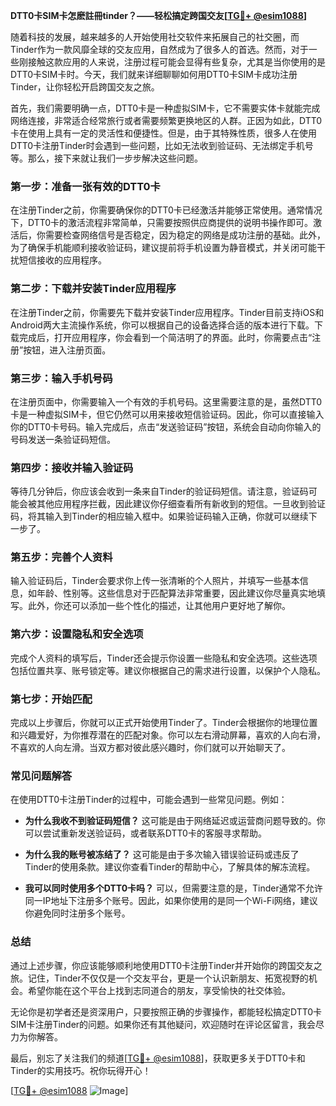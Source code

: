 **DTT0卡SIM卡怎麽註冊tinder？——轻松搞定跨国交友[[TG💪+ @esim1088](https://t.me/s/esim1088)]**

随着科技的发展，越来越多的人开始使用社交软件来拓展自己的社交圈，而Tinder作为一款风靡全球的交友应用，自然成为了很多人的首选。然而，对于一些刚接触这款应用的人来说，注册过程可能会显得有些复杂，尤其是当你使用的是DTT0卡SIM卡时。今天，我们就来详细聊聊如何用DTT0卡SIM卡成功注册Tinder，让你轻松开启跨国交友之旅。

首先，我们需要明确一点，DTT0卡是一种虚拟SIM卡，它不需要实体卡就能完成网络连接，非常适合经常旅行或者需要频繁更换地区的人群。正因为如此，DTT0卡在使用上具有一定的灵活性和便捷性。但是，由于其特殊性质，很多人在使用DTT0卡注册Tinder时会遇到一些问题，比如无法收到验证码、无法绑定手机号等。那么，接下来就让我们一步步解决这些问题。

### 第一步：准备一张有效的DTT0卡

在注册Tinder之前，你需要确保你的DTT0卡已经激活并能够正常使用。通常情况下，DTT0卡的激活流程非常简单，只需要按照供应商提供的说明书操作即可。激活后，你需要检查网络信号是否稳定，因为稳定的网络是成功注册的基础。此外，为了确保手机能顺利接收验证码，建议提前将手机设置为静音模式，并关闭可能干扰短信接收的应用程序。

### 第二步：下载并安装Tinder应用程序

在注册Tinder之前，你需要先下载并安装Tinder应用程序。Tinder目前支持iOS和Android两大主流操作系统，你可以根据自己的设备选择合适的版本进行下载。下载完成后，打开应用程序，你会看到一个简洁明了的界面。此时，你需要点击“注册”按钮，进入注册页面。

### 第三步：输入手机号码

在注册页面中，你需要输入一个有效的手机号码。这里需要注意的是，虽然DTT0卡是一种虚拟SIM卡，但它仍然可以用来接收短信验证码。因此，你可以直接输入你的DTT0卡号码。输入完成后，点击“发送验证码”按钮，系统会自动向你输入的号码发送一条验证码短信。

### 第四步：接收并输入验证码

等待几分钟后，你应该会收到一条来自Tinder的验证码短信。请注意，验证码可能会被其他应用程序拦截，因此建议你仔细查看所有新收到的短信。一旦收到验证码，将其输入到Tinder的相应输入框中。如果验证码输入正确，你就可以继续下一步了。

### 第五步：完善个人资料

输入验证码后，Tinder会要求你上传一张清晰的个人照片，并填写一些基本信息，如年龄、性别等。这些信息对于匹配算法非常重要，因此建议你尽量真实地填写。此外，你还可以添加一些个性化的描述，让其他用户更好地了解你。

### 第六步：设置隐私和安全选项

完成个人资料的填写后，Tinder还会提示你设置一些隐私和安全选项。这些选项包括位置共享、账号锁定等。建议你根据自己的需求进行设置，以保护个人隐私。

### 第七步：开始匹配

完成以上步骤后，你就可以正式开始使用Tinder了。Tinder会根据你的地理位置和兴趣爱好，为你推荐潜在的匹配对象。你可以左右滑动屏幕，喜欢的人向右滑，不喜欢的人向左滑。当双方都对彼此感兴趣时，你们就可以开始聊天了。

### 常见问题解答

在使用DTT0卡注册Tinder的过程中，可能会遇到一些常见问题。例如：

- **为什么我收不到验证码短信？**
  这可能是由于网络延迟或运营商问题导致的。你可以尝试重新发送验证码，或者联系DTT0卡的客服寻求帮助。

- **为什么我的账号被冻结了？**
  这可能是由于多次输入错误验证码或违反了Tinder的使用条款。建议你查看Tinder的帮助中心，了解具体的解冻流程。

- **我可以同时使用多个DTT0卡吗？**
  可以，但需要注意的是，Tinder通常不允许同一IP地址下注册多个账号。因此，如果你使用的是同一个Wi-Fi网络，建议你避免同时注册多个账号。

### 总结

通过上述步骤，你应该能够顺利地使用DTT0卡注册Tinder并开始你的跨国交友之旅。记住，Tinder不仅仅是一个交友平台，更是一个认识新朋友、拓宽视野的机会。希望你能在这个平台上找到志同道合的朋友，享受愉快的社交体验。

无论你是初学者还是资深用户，只要按照正确的步骤操作，都能轻松搞定DTT0卡SIM卡注册Tinder的问题。如果你还有其他疑问，欢迎随时在评论区留言，我会尽力为你解答。

最后，别忘了关注我们的频道[[TG💪+ @esim1088](https://t.me/s/esim1088)]，获取更多关于DTT0卡和Tinder的实用技巧。祝你玩得开心！

[[TG💪+ @esim1088](https://t.me/s/esim1088) ![Image](https://i.postimg.cc/4NQfJmqS/Snipaste-2025-05-13-00-14-12.png)]